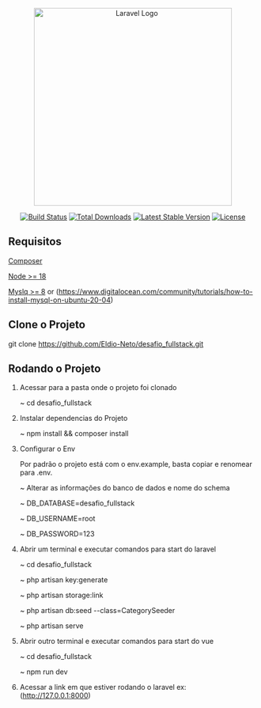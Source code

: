 <p align="center"><a href="https://laravel.com" target="_blank"><img src="https://raw.githubusercontent.com/laravel/art/master/logo-lockup/5%20SVG/2%20CMYK/1%20Full%20Color/laravel-logolockup-cmyk-red.svg" width="400" alt="Laravel Logo"></a></p>

<p align="center">
<a href="https://github.com/laravel/framework/actions"><img src="https://github.com/laravel/framework/workflows/tests/badge.svg" alt="Build Status"></a>
<a href="https://packagist.org/packages/laravel/framework"><img src="https://img.shields.io/packagist/dt/laravel/framework" alt="Total Downloads"></a>
<a href="https://packagist.org/packages/laravel/framework"><img src="https://img.shields.io/packagist/v/laravel/framework" alt="Latest Stable Version"></a>
<a href="https://packagist.org/packages/laravel/framework"><img src="https://img.shields.io/packagist/l/laravel/framework" alt="License"></a>
</p>

## Requisitos

[Composer](https://getcomposer.org/download/)

[Node >= 18 ](https://docs.npmjs.com/downloading-and-installing-node-js-and-npm)

[Myslq >= 8](https://dev.mysql.com/downloads/installer/) or (https://www.digitalocean.com/community/tutorials/how-to-install-mysql-on-ubuntu-20-04)

## Clone o Projeto

git clone  https://github.com/Eldio-Neto/desafio_fullstack.git


## Rodando o Projeto

1. Acessar para a pasta onde o projeto foi clonado</p>
   <p> ~ cd desafio_fullstack

2. Instalar dependencias do Projeto
    <p>~ npm install && composer install</p>

3. Configurar o Env
    <p>Por padrão o projeto está com o env.example, basta copiar e renomear para .env.</p>
     <p>~ Alterar as informações do banco de dados e nome do schema </p>
      <p>  ~ DB_DATABASE=desafio_fullstack</p>
     <p>   ~ DB_USERNAME=root</p>
      <p>  ~ DB_PASSWORD=123</p>

4. Abrir um terminal e executar comandos para start do laravel
   <p> ~ cd desafio_fullstack </p>
   <p> ~ php artisan key:generate</p>
   <p> ~ php artisan storage:link</p>
    <p>~ php artisan db:seed --class=CategorySeeder</p>
    <p>~ php artisan serve</p>

5. Abrir outro terminal e executar comandos para start do vue
   <p> ~ cd desafio_fullstack </p>
    <p>~ npm run dev</p>


6. Acessar a link em que estiver rodando o laravel ex: (http://127.0.0.1:8000)
